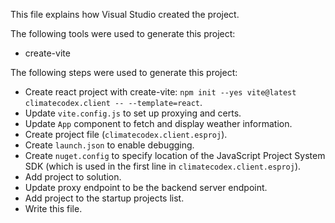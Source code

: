 This file explains how Visual Studio created the project.

The following tools were used to generate this project:
- create-vite

The following steps were used to generate this project:
- Create react project with create-vite: `npm init --yes vite@latest climatecodex.client -- --template=react`.
- Update `vite.config.js` to set up proxying and certs.
- Update `App` component to fetch and display weather information.
- Create project file (`climatecodex.client.esproj`).
- Create `launch.json` to enable debugging.
- Create `nuget.config` to specify location of the JavaScript Project System SDK (which is used in the first line in `climatecodex.client.esproj`).
- Add project to solution.
- Update proxy endpoint to be the backend server endpoint.
- Add project to the startup projects list.
- Write this file.
